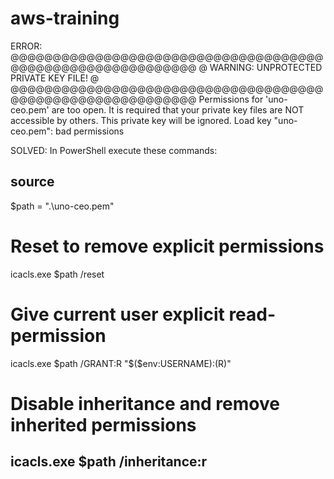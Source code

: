 # aws-training


ERROR:
@@@@@@@@@@@@@@@@@@@@@@@@@@@@@@@@@@@@@@@@@@@@@@@@@@@@@@@@@@@
@         WARNING: UNPROTECTED PRIVATE KEY FILE!          @
@@@@@@@@@@@@@@@@@@@@@@@@@@@@@@@@@@@@@@@@@@@@@@@@@@@@@@@@@@@
Permissions for 'uno-ceo.pem' are too open.
It is required that your private key files are NOT accessible by others.
This private key will be ignored.
Load key "uno-ceo.pem": bad permissions


SOLVED:
In PowerShell execute these commands:

source
----
$path = ".\uno-ceo.pem"
# Reset to remove explicit permissions
icacls.exe $path /reset
# Give current user explicit read-permission
icacls.exe $path /GRANT:R "$($env:USERNAME):(R)"
# Disable inheritance and remove inherited permissions
icacls.exe $path /inheritance:r
----
